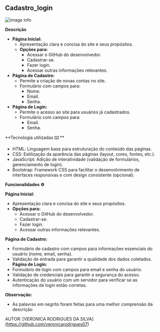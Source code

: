 ## Cadastro_login
![image info](image-inicio.png)

**Descrição**

* **Página Inicial:**
    * Apresentação clara e concisa do site e seus propósitos.
    * **Opções para:**
        * Acessar o GitHub do desenvolvedor.
        * Cadastrar-se.
        * Fazer login.
        * Acessar outras informações relevantes.
* **Página de Cadastro:**
    * Permite a criação de novas contas no site.
    * Formulário com campos para:
        * Nome.
        * Email.
        * Senha.
* **Página de Login:**
    * Permite o acesso ao site para usuários já cadastrados.
    * Formulário com campos para:
        * Email.
        * Senha.

**Tecnologia utilizadas ⌨️ **

* HTML: Linguagem base para estruturação do conteúdo das páginas.
* CSS: Estilização da aparência das páginas (layout, cores, fontes, etc.).
* JavaScript: Adição de interatividade (validação de formulários, gerenciamento de login).
* Bootstrap: Framework CSS para facilitar o desenvolvimento de interfaces responsivas e com design consistente (opcional).

**Funcionalidades ⚙️**

**Página Inicial:**
* Apresentação clara e concisa do site e seus propósitos.
* **Opções para:**
    * Acessar o GitHub do desenvolvedor.
    * Cadastrar-se.
    * Fazer login.
    * Acessar outras informações relevantes.

**Página de Cadastro:**
* Formulário de cadastro com campos para informações essenciais do usuário (nome, email, senha).
* Validação de entrada para garantir a qualidade dos dados coletados.
**Página de Login:**
* Formulário de login com campos para email e senha do usuário.
* Validação de credenciais para garantir a segurança do acesso.
* Autenticação do usuário com um servidor para verificar se as informações de login estão corretas.

**Observação:**

* As palavras em negrito foram feitas para uma melhor comprensão da descrição

AUTOR: [VERONICA RODRIGUES DA SILVA] (https://github.com/veronicarodrigues07)

